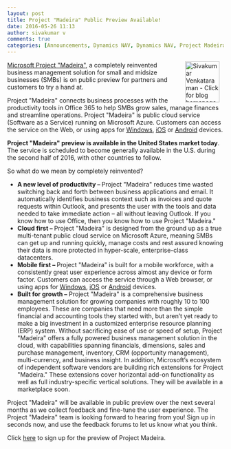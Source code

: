 ```yaml
---
layout: post
title: Project "Madeira" Public Preview Available!
date: 2016-05-26 11:13
author: sivakumar v
comments: true
categories: [Announcements, Dynamics NAV, Dynamics NAV, Project Madeira, Public Preview, SaaS. Azure]
---
```

<p style="text-align: left"><a title="Sivakumar Venkataraman - Click for blog homepage"><img src="https://microsofttpd.github.io/assets/0871.sivav.jpg" alt="Sivakumar Venkataraman - Click for blog homepage" width="80" height="95" align="right" border="0" hspace="10" /></a><a href="http://madeira.microsoft.com/" target="_blank">Microsoft Project "Madeira"</a>, a completely reinvented business management solution for small and midsize businesses (SMBs) is on public preview for partners and customers to try a hand at.</p>
Project "Madeira" connects business processes with the productivity tools in Office 365 to help SMBs grow sales, manage finances and streamline operations. Project "Madeira" is public cloud service (Software as a Service) running on Microsoft Azure. Customers can access the service on the Web, or using apps for <a href="http://go.microsoft.com/fwlink/?LinkID=734848" target="_blank">Windows</a>, <a href="https://itunes.apple.com/us/app/project-madeira/id1093325047" target="_blank">iOS</a> or <a href="http://go.microsoft.com/fwlink/?LinkID=734849" target="_blank">Android</a> devices.

<strong>Project "Madeira" preview is available in the United States market today</strong>. The service is scheduled to become generally available in the U.S. during the second half of 2016, with other countries to follow.

So what do we mean by completely reinvented?
<ul>
	<li><b><strong>A new level of productivity </strong>– </b>Project "Madeira" reduces time wasted switching back and forth between business applications and email. It automatically identifies business context such as invoices and quote requests within Outlook, and presents the user with the tools and data needed to take immediate action – all without leaving Outlook. If you know how to use Office, then you know how to use Project "Madeira."</li>
	<li><b><strong>Cloud first </strong>– </b>Project "Madeira" is designed from the ground up as a true multi-tenant public cloud service on Microsoft Azure, meaning SMBs can get up and running quickly, manage costs and rest assured knowing their data is more protected in hyper-scale, enterprise-class datacenters.</li>
	<li><b><strong>Mobile first</strong> – </b>Project "Madeira" is built for a mobile workforce, with a consistently great user experience across almost any device or form factor. Customers can access the service through a Web browser, or using apps for <a href="http://go.microsoft.com/fwlink/?LinkID=734848">Windows</a>, <a href="https://itunes.apple.com/us/app/project-madeira/id1093325047">iOS</a> or <a href="http://go.microsoft.com/fwlink/?LinkID=734847">Android</a> devices.</li>
	<li><strong>Built for growth </strong><b>–</b> Project "Madeira" is a comprehensive business management solution for growing companies with roughly 10 to 100 employees. These are companies that need more than the simple financial and accounting tools they started with, but aren’t yet ready to make a big investment in a customized enterprise resource planning (ERP) system. Without sacrificing ease of use or speed of setup, Project "Madeira" offers a fully powered business management solution in the cloud, with capabilities spanning financials, dimensions, sales and purchase management, inventory, CRM (opportunity management), multi-currency, and business insight. In addition, Microsoft’s ecosystem of independent software vendors are building rich extensions for Project "Madeira." These extensions cover horizontal add-on functionality as well as full industry-specific vertical solutions. They will be available in a marketplace soon.</li>
</ul>
Project "Madeira" will be available in public preview over the next several months as we collect feedback and fine-tune the user experience. The Project "Madeira" team is looking forward to hearing from you! Sign up in seconds now, and use the feedback forums to let us know what you think.

Click <a href="https://madeira.microsoft.com/en-us/" target="_blank">here</a> to sign up for the preview of Project Madeira.
